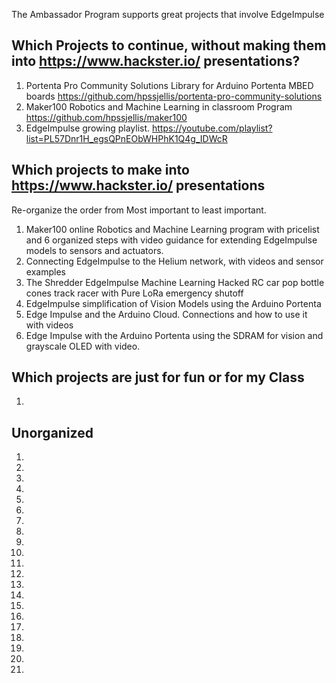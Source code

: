 The Ambassador Program supports great projects that involve EdgeImpulse


## Which Projects to continue, without making them into https://www.hackster.io/ presentations?

1. Portenta Pro Community Solutions Library for Arduino Portenta MBED boards   https://github.com/hpssjellis/portenta-pro-community-solutions
1. Maker100 Robotics and Machine Learning in classroom Program    https://github.com/hpssjellis/maker100
1. EdgeImpulse growing playlist.   https://youtube.com/playlist?list=PL57Dnr1H_egsQPnEObWHPhK1Q4g_IDWcR



## Which projects to make into https://www.hackster.io/ presentations

Re-organize the order from Most important to least important.


1. Maker100 online Robotics and Machine Learning program with pricelist and 6 organized steps with video guidance for extending EdgeImpulse models to sensors and actuators.
2. Connecting EdgeImpulse to the Helium network, with videos and sensor examples
3. The Shredder EdgeImpulse Machine Learning Hacked RC car pop bottle cones track racer with Pure LoRa emergency shutoff
4. EdgeImpulse simplification of Vision Models using the Arduino Portenta
5. Edge Impulse and the Arduino Cloud. Connections and how to use it with videos
6. Edge Impulse with the Arduino Portenta using the SDRAM for vision and grayscale OLED with video.


## Which projects are just for fun or for my Class

1.





## Unorganized

1.
1.
1.
1.
1.
1.
1.
1.
1.
1.
1.
1.
1.
1.
1.
1.
1.
1.
1.
1.
1.

